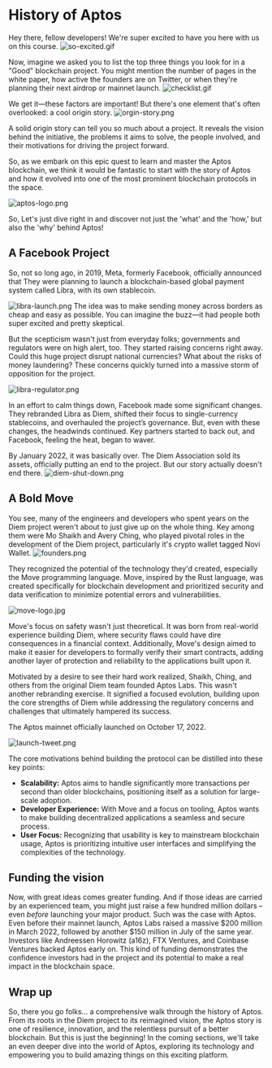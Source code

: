 # History of Aptos

Hey there, fellow developers! We're super excited to have you here with us on this course.
![so-excited.gif](https://github.com/0xmetaschool/Learning-Projects/blob/0181077452c784230a795175fb6e8076b6950231/assests_for_all/C1%20Introduction%20to%20Aptos/History-of-aptos/so-excited.gif)

Now, imagine we asked you to list the top three things you look for in a "Good" blockchain project. You might mention the number of pages in the white paper, how active the founders are on Twitter, or when they're planning their next airdrop or mainnet launch. 
![checklist.gif](https://github.com/0xmetaschool/Learning-Projects/blob/0181077452c784230a795175fb6e8076b6950231/assests_for_all/C1%20Introduction%20to%20Aptos/History-of-aptos/checklist.gif)

We get it—these factors are important!
But there's one element that's often overlooked: a cool origin story. 
![orgin-story.png](https://github.com/0xmetaschool/Learning-Projects/blob/0181077452c784230a795175fb6e8076b6950231/assests_for_all/C1%20Introduction%20to%20Aptos/History-of-aptos/orgin-story.png)

A solid origin story can tell you so much about a project. It reveals the vision behind the initiative, the problems it aims to solve, the people involved, and their motivations for driving the project forward.

So, as we embark on this epic quest to learn and master the Aptos blockchain, we think it would be fantastic to start with the story of Aptos and how it evolved into one of the most prominent blockchain protocols in the space. 

![aptos-logo.png](https://github.com/0xmetaschool/Learning-Projects/blob/0181077452c784230a795175fb6e8076b6950231/assests_for_all/C1%20Introduction%20to%20Aptos/History-of-aptos/aptos-logo.png)

So, Let's just dive right in and discover not just the 'what' and the 'how,' but also the 'why' behind Aptos!

## A Facebook Project

So, not so long ago, in 2019, Meta, formerly Facebook, officially announced that They were planning to launch a blockchain-based global payment system called Libra, with its own stablecoin. 

![libra-launch.png](https://github.com/0xmetaschool/Learning-Projects/blob/0181077452c784230a795175fb6e8076b6950231/assests_for_all/C1%20Introduction%20to%20Aptos/History-of-aptos/libra-launch.png)
The idea was to make sending money across borders as cheap and easy as possible. You can imagine the buzz—it had people both super excited and pretty skeptical.

But the scepticism wasn't just from everyday folks; governments and regulators were on high alert, too. They started raising concerns right away. Could this huge project disrupt national currencies? What about the risks of money laundering? These concerns quickly turned into a massive storm of opposition for the project.

![libra-regulator.png](https://github.com/0xmetaschool/Learning-Projects/blob/0181077452c784230a795175fb6e8076b6950231/assests_for_all/C1%20Introduction%20to%20Aptos/History-of-aptos/libra-regulator.png)

In an effort to calm things down, Facebook made some significant changes. They rebranded Libra as Diem, shifted their focus to single-currency stablecoins, and overhauled the project’s governance. But, even with these changes, the headwinds continued. Key partners started to back out, and Facebook, feeling the heat, began to waver.

By January 2022, it was basically over. The Diem Association sold its assets, officially putting an end to the project. But our story actually doesn't end there.
![diem-shut-down.png](https://github.com/0xmetaschool/Learning-Projects/blob/0181077452c784230a795175fb6e8076b6950231/assests_for_all/C1%20Introduction%20to%20Aptos/History-of-aptos/diem-shut-down.png)

## A Bold Move

You see, many of the engineers and developers who spent years on the Diem project weren't about to just give up on the whole thing. Key among them were Mo Shaikh and Avery Ching, who played pivotal roles in the development of the Diem project, particularly it's crypto wallet tagged Novi Wallet. 
![founders.png](https://github.com/0xmetaschool/Learning-Projects/blob/0181077452c784230a795175fb6e8076b6950231/assests_for_all/C1%20Introduction%20to%20Aptos/History-of-aptos/founders.png)

They recognized the potential of the technology they'd created, especially the Move programming language. Move, inspired by the Rust language, was created specifically for blockchain development and prioritized security and data verification to minimize potential errors and vulnerabilities.

![move-logo.jpg](https://github.com/0xmetaschool/Learning-Projects/blob/0181077452c784230a795175fb6e8076b6950231/assests_for_all/C1%20Introduction%20to%20Aptos/History-of-aptos/move-logo.jpg)

Move's focus on safety wasn't just theoretical. It was born from real-world experience building Diem, where security flaws could have dire consequences in a financial context. Additionally, Move's design aimed to make it easier for developers to formally verify their smart contracts, adding another layer of protection and reliability to the applications built upon it.

Motivated by a desire to see their hard work realized, Shaikh, Ching, and others from the original Diem team founded Aptos Labs. This wasn't another rebranding exercise. It signified a focused evolution, building upon the core strengths of Diem while addressing the regulatory concerns and challenges that ultimately hampered its success.

The Aptos mainnet officially launched on October 17, 2022.
  
![launch-tweet.png](https://github.com/0xmetaschool/Learning-Projects/blob/0181077452c784230a795175fb6e8076b6950231/assests_for_all/C1%20Introduction%20to%20Aptos/History-of-aptos/launch-tweet.png)

The core motivations behind building the protocol can be distilled into these key points:

- **Scalability:** Aptos aims to handle significantly more transactions per second than older blockchains, positioning itself as a solution for large-scale adoption.
- **Developer Experience:** With Move and a focus on tooling, Aptos wants to make building decentralized applications a seamless and secure process.
- **User Focus:** Recognizing that usability is key to mainstream blockchain usage, Aptos is prioritizing intuitive user interfaces and simplifying the complexities of the technology.

## Funding the vision

Now, with great ideas comes greater funding. And if those ideas are carried by an experienced team, you might just raise a few hundred million dollars – even *before* launching your major product. Such was the case with Aptos. Even before their mainnet launch, Aptos Labs raised a massive $200 million in March 2022, followed by another $150 million in July of the same year. Investors like Andreessen Horowitz (a16z), FTX Ventures, and Coinbase Ventures backed Aptos early on. This kind of funding demonstrates the confidence investors had in the project and its potential to make a real impact in the blockchain space.

## Wrap up

So, there you go folks... a comprehensive walk through the history of Aptos. From its roots in the Diem project to its reimagined vision, the Aptos story is one of resilience, innovation, and the relentless pursuit of a better blockchain. But this is just the beginning! In the coming sections, we'll take an even deeper dive into the world of Aptos, exploring its technology and empowering you to build amazing things on this exciting platform.

